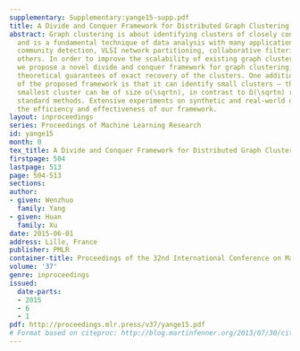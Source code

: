 ```yaml
---
supplementary: Supplementary:yange15-supp.pdf
title: A Divide and Conquer Framework for Distributed Graph Clustering
abstract: Graph clustering is about identifying clusters of closely connected nodes,
  and is a fundamental technique of data analysis with many applications including
  community detection, VLSI network partitioning, collaborative filtering, and many
  others. In order to improve the scalability of existing graph clustering algorithms,
  we propose a novel divide and conquer framework for graph clustering, and establish
  theoretical guarantees of exact recovery of the clusters. One additional advantage
  of the proposed framework is that it can identify small clusters – the size of the
  smallest cluster can be of size o(\sqrtn), in contrast to Ω(\sqrtn) required by
  standard methods. Extensive experiments on synthetic and real-world datasets demonstrate
  the efficiency and effectiveness of our framework.
layout: inproceedings
series: Proceedings of Machine Learning Research
id: yange15
month: 0
tex_title: A Divide and Conquer Framework for Distributed Graph Clustering
firstpage: 504
lastpage: 513
page: 504-513
sections: 
author:
- given: Wenzhuo
  family: Yang
- given: Huan
  family: Xu
date: 2015-06-01
address: Lille, France
publisher: PMLR
container-title: Proceedings of the 32nd International Conference on Machine Learning
volume: '37'
genre: inproceedings
issued:
  date-parts:
  - 2015
  - 6
  - 1
pdf: http://proceedings.mlr.press/v37/yange15.pdf
# Format based on citeproc: http://blog.martinfenner.org/2013/07/30/citeproc-yaml-for-bibliographies/
---
```

